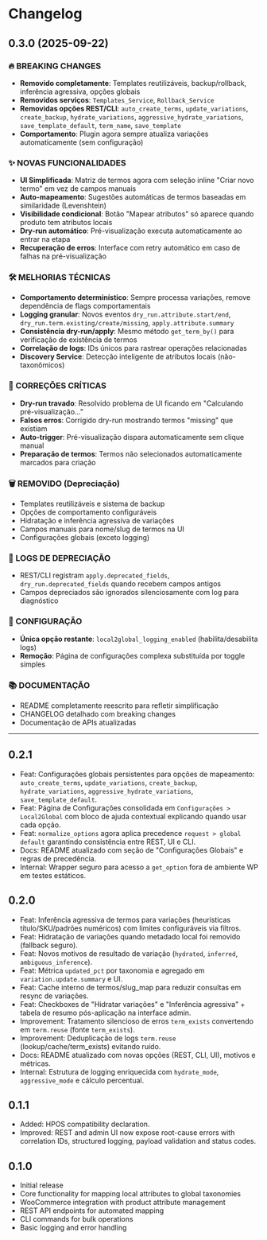 # Changelog

## 0.3.0 (2025-09-22)

### 🔥 BREAKING CHANGES
- **Removido completamente**: Templates reutilizáveis, backup/rollback, inferência agressiva, opções globais
- **Removidos serviços**: `Templates_Service`, `Rollback_Service` 
- **Removidas opções REST/CLI**: `auto_create_terms`, `update_variations`, `create_backup`, `hydrate_variations`, `aggressive_hydrate_variations`, `save_template_default`, `term_name`, `save_template`
- **Comportamento**: Plugin agora sempre atualiza variações automaticamente (sem configuração)

### ✨ NOVAS FUNCIONALIDADES
- **UI Simplificada**: Matriz de termos agora com seleção inline "Criar novo termo" em vez de campos manuais
- **Auto-mapeamento**: Sugestões automáticas de termos baseadas em similaridade (Levenshtein)
- **Visibilidade condicional**: Botão "Mapear atributos" só aparece quando produto tem atributos locais
- **Dry-run automático**: Pré-visualização executa automaticamente ao entrar na etapa
- **Recuperação de erros**: Interface com retry automático em caso de falhas na pré-visualização

### 🛠 MELHORIAS TÉCNICAS
- **Comportamento determinístico**: Sempre processa variações, remove dependência de flags comportamentais
- **Logging granular**: Novos eventos `dry_run.attribute.start/end`, `dry_run.term.existing/create/missing`, `apply.attribute.summary`
- **Consistência dry-run/apply**: Mesmo método `get_term_by()` para verificação de existência de termos
- **Correlação de logs**: IDs únicos para rastrear operações relacionadas
- **Discovery Service**: Detecção inteligente de atributos locais (não-taxonômicos)

### 🐛 CORREÇÕES CRÍTICAS
- **Dry-run travado**: Resolvido problema de UI ficando em "Calculando pré-visualização…"
- **Falsos erros**: Corrigido dry-run mostrando termos "missing" que existiam
- **Auto-trigger**: Pré-visualização dispara automaticamente sem clique manual
- **Preparação de termos**: Termos não selecionados automaticamente marcados para criação

### 🗑 REMOVIDO (Depreciação)
- Templates reutilizáveis e sistema de backup
- Opções de comportamento configuráveis  
- Hidratação e inferência agressiva de variações
- Campos manuais para nome/slug de termos na UI
- Configurações globais (exceto logging)

### 📝 LOGS DE DEPRECIAÇÃO
- REST/CLI registram `apply.deprecated_fields`, `dry_run.deprecated_fields` quando recebem campos antigos
- Campos depreciados são ignorados silenciosamente com log para diagnóstico

### 🎯 CONFIGURAÇÃO
- **Única opção restante**: `local2global_logging_enabled` (habilita/desabilita logs)
- **Remoção**: Página de configurações complexa substituída por toggle simples

### 📚 DOCUMENTAÇÃO
- README completamente reescrito para refletir simplificação
- CHANGELOG detalhado com breaking changes
- Documentação de APIs atualizadas

---

## 0.2.1
- Feat: Configurações globais persistentes para opções de mapeamento: `auto_create_terms`, `update_variations`, `create_backup`, `hydrate_variations`, `aggressive_hydrate_variations`, `save_template_default`.
- Feat: Página de Configurações consolidada em `Configurações > Local2Global` com bloco de ajuda contextual explicando quando usar cada opção.
- Feat: `normalize_options` agora aplica precedence `request > global default` garantindo consistência entre REST, UI e CLI.
- Docs: README atualizado com seção de "Configurações Globais" e regras de precedência.
- Internal: Wrapper seguro para acesso a `get_option` fora de ambiente WP em testes estáticos.

## 0.2.0
- Feat: Inferência agressiva de termos para variações (heurísticas título/SKU/padrões numéricos) com limites configuráveis via filtros.
- Feat: Hidratação de variações quando metadado local foi removido (fallback seguro).
- Feat: Novos motivos de resultado de variação (`hydrated`, `inferred`, `ambiguous_inference`).
- Feat: Métrica `updated_pct` por taxonomia e agregado em `variation.update.summary` e UI.
- Feat: Cache interno de termos/slug_map para reduzir consultas em resync de variações.
- Feat: Checkboxes de "Hidratar variações" e "Inferência agressiva" + tabela de resumo pós-aplicação na interface admin.
- Improvement: Tratamento silencioso de erros `term_exists` convertendo em `term.reuse` (fonte `term_exists`).
- Improvement: Deduplicação de logs `term.reuse` (lookup/cache/term_exists) evitando ruído.
- Docs: README atualizado com novas opções (REST, CLI, UI), motivos e métricas.
- Internal: Estrutura de logging enriquecida com `hydrate_mode`, `aggressive_mode` e cálculo percentual.

## 0.1.1
- Added: HPOS compatibility declaration.
- Improved: REST and admin UI now expose root-cause errors with correlation IDs, structured logging, payload validation and status codes.

## 0.1.0
- Initial release
- Core functionality for mapping local attributes to global taxonomies
- WooCommerce integration with product attribute management
- REST API endpoints for automated mapping
- CLI commands for bulk operations
- Basic logging and error handling